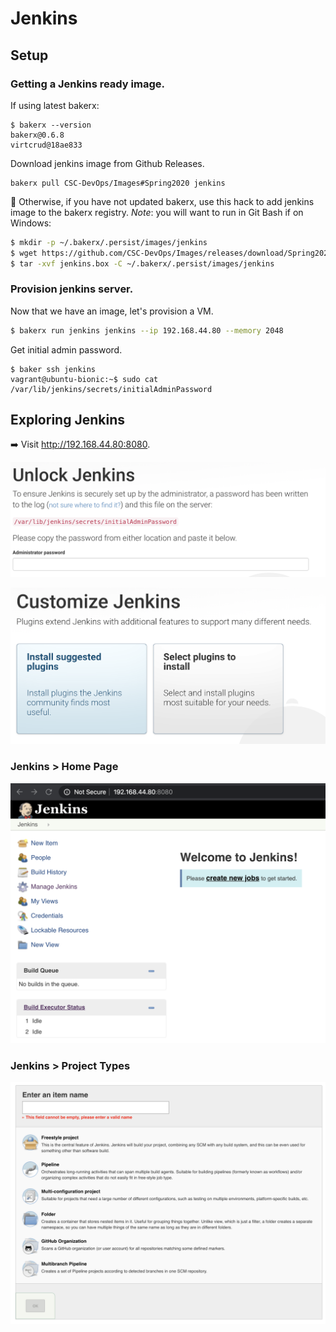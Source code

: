 # Jenkins

## Setup

### Getting a Jenkins ready image.

If using latest bakerx:
```
$ bakerx --version
bakerx@0.6.8
virtcrud@18ae833
```

Download jenkins image from Github Releases.

```
bakerx pull CSC-DevOps/Images#Spring2020 jenkins
```

🚧 Otherwise, if you have not updated bakerx, use this hack to add jenkins image to the bakerx registry. *Note*: you will want to run in Git Bash if on Windows:

```bash
$ mkdir -p ~/.bakerx/.persist/images/jenkins
$ wget https://github.com/CSC-DevOps/Images/releases/download/Spring2020/jenkins.box -O jenkins.box
$ tar -xvf jenkins.box -C ~/.bakerx/.persist/images/jenkins
```

### Provision jenkins server.

Now that we have an image, let's provision a VM.

```bash
$ bakerx run jenkins jenkins --ip 192.168.44.80 --memory 2048
```

Get initial admin password.

```
$ baker ssh jenkins
vagrant@ubuntu-bionic:~$ sudo cat /var/lib/jenkins/secrets/initialAdminPassword
```

## Exploring Jenkins

➡️ Visit http://192.168.44.80:8080.

![Unlock](imgs/Unlock.png)

![Plugins](imgs/Plugins.png)

### Jenkins > Home Page

![Jenkins](imgs/Jenkins-HomePage.png)

### Jenkins > Project Types

![Projects](imgs/Jenkins-Projects.png)
